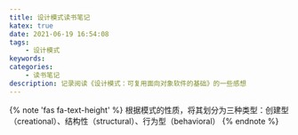 ```yaml
---
title: 设计模式读书笔记
katex: true
date: 2021-06-19 16:54:08
tags: 
    - 设计模式
keywords:
categories:
    - 读书笔记
description: 记录阅读《设计模式：可复用面向对象软件的基础》的一些感想
---
```

{% note 'fas fa-text-height' %}
根据模式的性质，将其划分为三种类型：创建型（creational）、结构性（structural）、行为型（behavioral）
{% endnote %}
